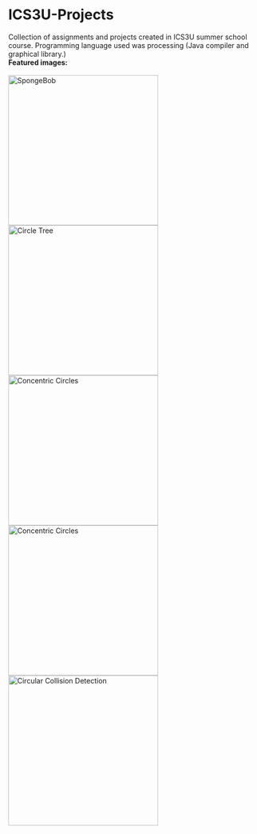 
# ICS3U-Projects
Collection of assignments and projects created in ICS3U summer school course. Programming language used was processing (Java compiler and graphical library.)
<br>
**Featured images:**
<br><br>
<img alt="SpongeBob" align="" width="300" src="https://i.ibb.co/WkgH6KC/Screenshot-302.png">
<img alt="Circle Tree" align="" width="300" src="https://i.ibb.co/mbQLjGy/Screenshot-318.png">
<img alt="Concentric Circles" align="" width="300" src="https://i.ibb.co/7RVLVqF/Screenshot-310.png">
<img alt="Concentric Circles" align="" width="300" src="https://i.ibb.co/379xtJd/Screenshot-311.png">
<img alt="Circular Collision Detection" align="" width="300" src="https://i.ibb.co/G7Sm4nJ/Screenshot-314.png">

